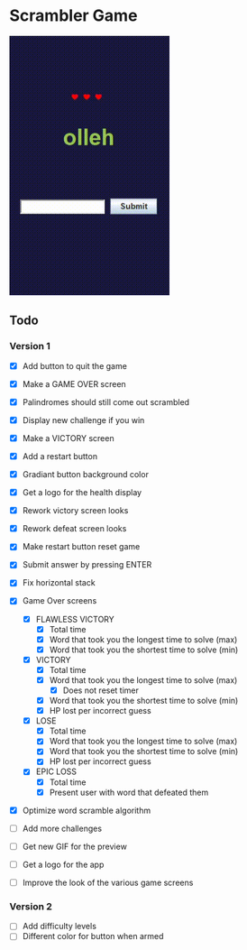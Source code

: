# Scrambler Game

![example of how the project looks in action!](fail.gif)

## Todo

### Version 1
- [x] Add button to quit the game
- [x] Make a GAME OVER screen
- [X] Palindromes should still come out scrambled
- [X] Display new challenge if you win
- [x] Make a VICTORY screen
- [x] Add a restart button
- [x] Gradiant button background color
- [x] Get a logo for the health display
- [X] Rework victory screen looks
- [X] Rework defeat screen looks
- [X] Make restart button reset game
- [X] Submit answer by pressing ENTER
- [X] Fix horizontal stack
- [X] Game Over screens
  - [X] FLAWLESS VICTORY
    - [X] Total time
    - [X] Word that took you the longest time to solve (max)
    - [X] Word that took you the shortest time to solve (min)
  - [X] VICTORY
    - [X] Total time
    - [X] Word that took you the longest time to solve (max)
      - [X] Does not reset timer
    - [X] Word that took you the shortest time to solve (min)
    - [X] HP lost per incorrect guess
  - [X] LOSE
    - [X] Total time
    - [X] Word that took you the longest time to solve (max)
    - [X] Word that took you the shortest time to solve (min)
    - [X] HP lost per incorrect guess
  - [X] EPIC LOSS
    - [X] Total time
    - [X] Present user with word that defeated them
- [X] Optimize word scramble algorithm
- [ ] Add more challenges
- [ ] Get new GIF for the preview
- [ ] Get a logo for the app
- [ ] Improve the look of the various game screens


### Version 2
- [ ] Add difficulty levels
- [ ] Different color for button when armed
